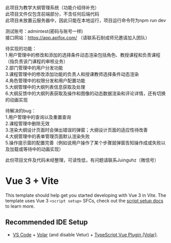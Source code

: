 此项目为教学大纲管理系统（功能介绍待补充）  
此项目文件仅包含前端部分，不含任何后端代码  
此项目未放置云服务器中，因此只能在本地运行，项目运行命令符为npm run dev

测试账号：admintest(密码与账号一样)   
接口网站：https://app.apifox.com/ （请联系石耐成师兄邀请加入团队）

待实现的功能：  
1 用户管理中的修改和添加的选择条件动态渲染包括角色、教授课程和负责课程（指负责该门课程的审核业务）  
2.部门管理中的用户分发功能  
3.课程管理中的修改添加功能的负责人和授课教师选择条件动态渲染  
4.角色管理中的权限分发和用户配置功能  
5.大纲管理中的大纲列表信息获取及处理  
6.大纲反馈中的大纲列表获取及操作和图像的动态数据渲染和评论详情，还有切换的动画实现  

待解决的bug：  
1.用户管理中的查询以及重置查询  
2.课程管理中删除无效  
3.渲染大纲设计页面时会弹出错误的弹窗；大纲设计页面的适应性待改善  
4.大纲管理中的表单管理页面默认渲染失败  
5.操作提示窗的配置完善（例如说用户操作了某个步骤就弹窗告知操作成或失败以及加载或等待中的动画实现）  

此份项目文件及代码未经整理，可读性低，有问题请联系Juinguhz（微信号）

# Vue 3 + Vite

This template should help get you started developing with Vue 3 in Vite. The template uses Vue 3 `<script setup>` SFCs, check out the [script setup docs](https://v3.vuejs.org/api/sfc-script-setup.html#sfc-script-setup) to learn more.

## Recommended IDE Setup

- [VS Code](https://code.visualstudio.com/) + [Volar](https://marketplace.visualstudio.com/items?itemName=Vue.volar) (and disable Vetur) + [TypeScript Vue Plugin (Volar)](https://marketplace.visualstudio.com/items?itemName=Vue.vscode-typescript-vue-plugin).

